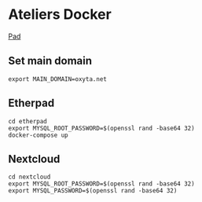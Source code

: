# Ateliers Docker

[Pad](https://mypads.framapad.org/mypads/?/mypads/group/altermediatic-toulouse-deatm79d/pad/view/docker-atelier-acqwh7km)

## Set main domain

`export MAIN_DOMAIN=oxyta.net`

## Etherpad

```
cd etherpad
export MYSQL_ROOT_PASSWORD=$(openssl rand -base64 32)
docker-compose up
```


## Nextcloud

```
cd nextcloud
export MYSQL_ROOT_PASSWORD=$(openssl rand -base64 32)
export MYSQL_PASSWORD=$(openssl rand -base64 32)
